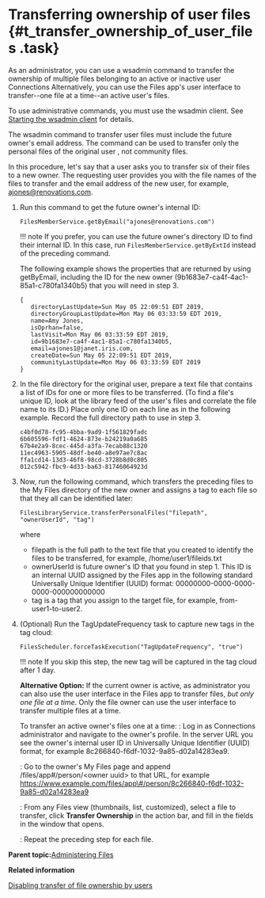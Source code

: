 # Transferring ownership of user files {#t_transfer_ownership_of_user_files .task}

As an administrator, you can use a wsadmin command to transfer the ownership of multiple files belonging to an active or inactive user Connections Alternatively, you can use the Files app's user interface to transfer--one file at a time--an active user's files.

To use administrative commands, you must use the wsadmin client. See [Starting the wsadmin client](t_admin_wsadmin_starting.md) for details.

The wsadmin command to transfer user files must include the future owner's email address. The command can be used to transfer only the personal files of the original user , not community files.

In this procedure, let's say that a user asks you to transfer six of their files to a new owner. The requesting user provides you with the file names of the files to transfer and the email address of the new user, for example, ajones@renovations.com.

1.  Run this command to get the future owner's internal ID:

    ```
    FilesMemberService.getByEmail("ajones@renovations.com")
    ```

    !!! note
    If you prefer, you can use the future owner's directory ID to find their internal ID. In this case, run `FilesMemberService.getByExtId` instead of the preceding command.

    The following example shows the properties that are returned by using getByEmail, including the ID for the new owner \(9b1683e7-ca4f-4ac1-85a1-c780fa1340b5\) that you will need in step 3.

    ```
    {
       directoryLastUpdate=Sun May 05 22:09:51 EDT 2019, 
       directoryGroupLastUpdate=Mon May 06 03:33:59 EDT 2019, 
       name=Amy Jones, 
       isOprhan=false, 
       lastVisit=Mon May 06 03:33:59 EDT 2019, 
       id=9b1683e7-ca4f-4ac1-85a1-c780fa1340b5, 
       email=ajones1@janet.iris.com, 
       createDate=Sun May 05 22:09:51 EDT 2019, 
       communityLastUpdate=Mon May 06 03:33:59 EDT 2019
    }
    ```

2.  In the file directory for the original user, prepare a text file that contains a list of IDs for one or more files to be transferred. \(To find a file's unique ID, look at the library feed of the user's files and correlate the file name to its ID.\) Place only one ID on each line as in the following example. Record the full directory path to use in step 3.

    ```
    c4bf0d78-fc95-4bba-9ad9-1f561829fadc
    6b605596-fdf1-4624-873e-b24219a0a685
    67b4e2a9-8cec-445d-a3fa-7ecab88c1320
    11ec4963-5905-48df-be40-a8e97ae7c8ac
    ffa1cd14-13d3-46f8-98cd-3728b8d0c805
    012c5942-fbc9-4d33-ba63-81746064923d
    ```

3.  Now, run the following command, which transfers the preceding files to the My Files directory of the new owner and assigns a tag to each file so that they all can be identified later:

    ```
    FilesLibraryService.transferPersonalFiles("filepath", "ownerUserId", "tag")
    ```

    where

    -   filepath is the full path to the text file that you created to identify the files to be transferred, for example, /home/user1/fileids.txt
    -   ownerUserId is future owner's ID that you found in step 1. This ID is an internal UUID assigned by the Files app in the following standard Universally Unique Identifier \(UUID\) format: 00000000-0000-0000-0000-000000000000
    -   tag is a tag that you assign to the target file, for example, from-user1-to-user2.
4.  \(Optional\) Run the TagUpdateFrequency task to capture new tags in the tag cloud:

    ```
    FilesScheduler.forceTaskExecution("TagUpdateFrequency", "true")
    ```

    !!! note
    If you skip this step, the new tag will be captured in the tag cloud after 1 day.

    **Alternative Option:** If the current owner is active, as administrator you can also use the user interface in the Files app to transfer files, *but only one file at a time*. Only the file owner can use the user interface to transfer multiple files at a time.

    To transfer an active owner's files one at a time:
    :   Log in as Connections administrator and navigate to the owner's profile. In the server URL you see the owner's internal user ID in Universally Unique Identifier \(UUID\) format, for example 8c266840-f6df-1032-9a85-d02a14283ea9.

    :   Go to the owner's My Files page and append /files/app\#/person/<owner uuid\> to that URL, for example https://www.example.com/files/app\#/person/8c266840-f6df-1032-9a85-d02a14283ea9

    :   From any Files view \(thumbnails, list, customized\), select a file to transfer, click **Transfer Ownership** in the action bar, and fill in the fields in the window that opens.

    :   Repeat the preceding step for each file.


**Parent topic:**[Administering Files](../admin/c_admin_files_overview.md)

**Related information**  


[Disabling transfer of file ownership by users](files_t_disable_transfer_file_owner_by_users.md)

